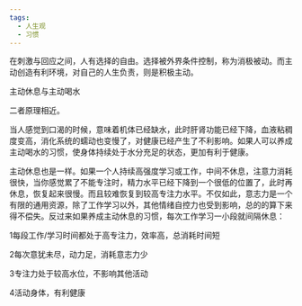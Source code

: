```yaml
---
tags:
  - 人生观
  - 习惯
---
```

在刺激与回应之间，人有选择的自由。选择被外界条件控制，称为消极被动。而主动创造有利环境，对自己的人生负责，则是积极主动。

主动休息与主动喝水

二者原理相近。

当人感觉到口渴的时候，意味着机体已经缺水，此时肝肾功能已经下降，血液粘稠度变高，消化系统的蠕动也变慢了，对健康已经产生了不利影响。如果人可以养成主动喝水的习惯，使身体持续处于水分充足的状态，更加有利于健康。

主动休息也是一样。如果一个人持续高强度学习或工作，中间不休息，注意力消耗很快，当你感觉累了不能专注时，精力水平已经下降到一个很低的位置了，此时再休息，恢复起来很慢。而且较难恢复到较高专注力水平。不仅如此，意志力是一个有限的通用资源，除了工作学习以外，其他情绪自控力也受到影响，总的的算下来得不偿失。反过来如果养成主动休息的习惯，每次工作学习一小段就间隔休息：

1每段工作/学习时间都处于高专注力，效率高，总消耗时间短

2每次意犹未尽，动力足，消耗意志力少

3专注力处于较高水位，不影响其他活动

4活动身体，有利健康